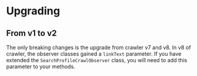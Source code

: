 # Upgrading

## From v1 to v2

The only breaking changes is the upgrade from crawler v7 and v8. In v8 of crawler, the observer classes gained a `linkText` parameter. If you have extended the `SearchProfileCrawlObserver` class, you will need to add this parameter to your methods.

